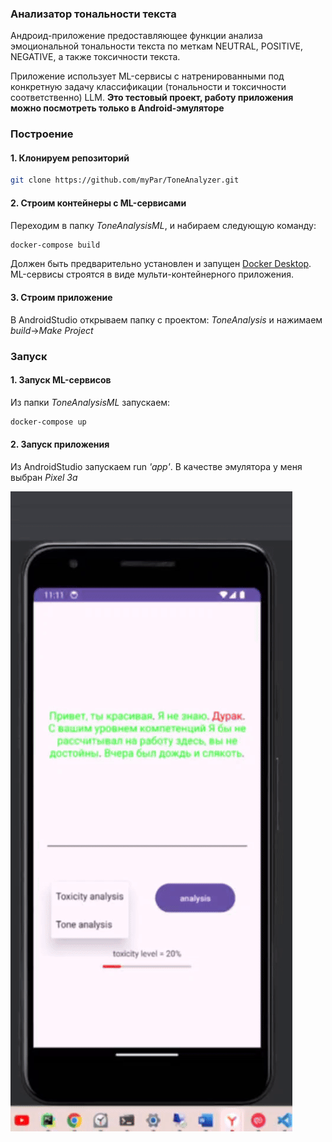 ### Анализатор тональности текста

Андроид-приложение предоставляющее функции анализа эмоциональной тональности текста по меткам NEUTRAL, POSITIVE, NEGATIVE, а также токсичности текста.

Приложение использует ML-сервисы с натренированными под конкретную задачу классификации (тональности и токсичности соответственно) LLM.
**Это тестовый проект, работу приложения можно посмотреть только в Android-эмуляторе**

### Построение

#### 1. Клонируем репозиторий

```bash
git clone https://github.com/myPar/ToneAnalyzer.git
```

#### 2. Строим контейнеры с ML-сервисами

Переходим в папку _ToneAnalysisML_, и набираем следующую команду:
```bash
docker-compose build
```

Должен быть предварительно установлен и запущен [Docker Desktop](https://www.docker.com/products/docker-desktop/). ML-сервисы строятся в виде мульти-контейнерного приложения.

#### 3. Строим приложение

В AndroidStudio открываем папку с проектом: _ToneAnalysis_ и нажимаем _build_->_Make Project_

### Запуск

#### 1. Запуск ML-сервисов

Из папки _ToneAnalysisML_ запускаем:
```bash
docker-compose up
```

#### 2. Запуск приложения

Из AndroidStudio запускаем run _'app'_. В качестве эмулятора у меня выбран _Pixel 3a_

![](ezgif-1-037d033a3a.gif)

